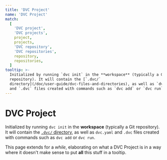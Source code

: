 ```yaml
---
title: 'DVC Project'
name: 'DVC Project'
match:
  [
    'DVC project',
    'DVC projects',
    project,
    projects,
    'DVC repository',
    'DVC repositories',
    repository,
    repositories,
  ]
tooltip: >-
  Initialized by running `dvc init` in the **workspace** (typically a Git
  repository). It will contain the [`.dvc/`
  directory](/doc/user-guide/dvc-files-and-directories), as well as `dvc.yaml`
  and `.dvc` files created with commands such as `dvc add` or `dvc run`.
---
```


# DVC Project

Initialized by running `dvc init` in the **workspace** (typically a Git
repository). It will contain the
[`.dvc/` directory](/doc/user-guide/dvc-files-and-directories), as well as
`dvc.yaml` and `.dvc` files created with commands such as `dvc add` or
`dvc run`.

This page extends for a _while_, elaborating on what a DVC Project is in a way
where it doesn't make sense to put **all** this stuff in a tooltip.
